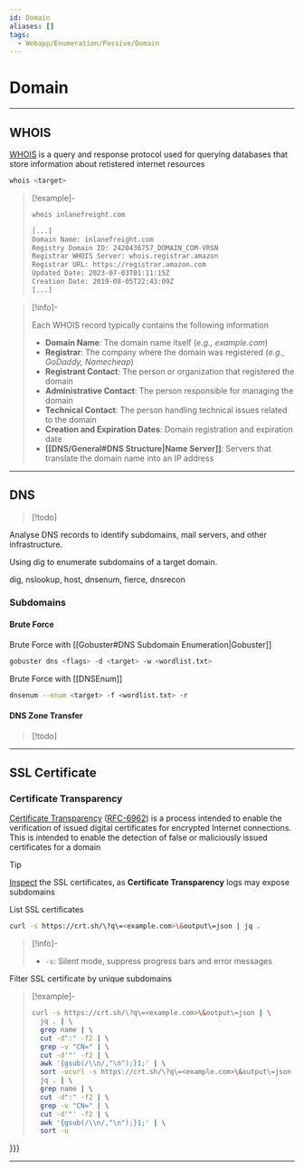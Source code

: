 ```yaml
---
id: Domain
aliases: []
tags:
  - Webapp/Enumeration/Passive/Domain
---
```


# Domain

___

<!-- WHOIS {{{-->
## WHOIS

[WHOIS](https://en.wikipedia.org/wiki/WHOIS) is a query and response protocol
used for querying databases that store information about retistered internet
resources

```sh
whois <target>
```

> [!example]-
>
> ```sh
> whois inlanefreight.com
> ```
> ```sh
> [...]
> Domain Name: inlanefreight.com
> Registry Domain ID: 2420436757_DOMAIN_COM-VRSN
> Registrar WHOIS Server: whois.registrar.amazon
> Registrar URL: https://registrar.amazon.com
> Updated Date: 2023-07-03T01:11:15Z
> Creation Date: 2019-08-05T22:43:09Z
> [...]
> ```

> [!info]-
>
> Each WHOIS record typically contains the following information
>
> - **Domain Name**: The domain name itself (*e.g., example.com*)
> - **Registrar**: The company where the domain was registered (*e.g., GoDaddy, Namecheap*)
> - **Registrant Contact**: The person or organization that registered the domain
> - **Administrative Contact**: The person responsible for managing the domain
> - **Technical Contact**: The person handling technical issues related to the domain
> - **Creation and Expiration Dates**: Domain registration and expiration date
> - **[[DNS/General#DNS Structure|Name Server]]**: Servers that translate the domain name into an IP address

___
<!-- }}} -->

<!-- DNS {{{-->
## DNS

> [!todo]

Analyse DNS records to identify subdomains, mail servers, and other infrastructure.

Using dig to enumerate subdomains of a target domain.

dig, nslookup, host, dnsenum, fierce, dnsrecon

### Subdomains

#### Brute Force

Brute Force with [[Gobuster#DNS Subdomain Enumeration|Gobuster]]

```sh
gobuster dns <flags> -d <target> -w <wordlist.txt>
```

Brute Force with [[DNSEnum]]

```sh
dnsenum --enum <target> -f <wordlist.txt> -r
```

#### DNS Zone Transfer

> [!todo]

___
<!-- }}} -->

<!-- SSL Certificate {{{-->
## SSL Certificate

<!-- Certificate Transparency {{{-->
### Certificate Transparency

[Certificate Transparency](https://en.wikipedia.org/wiki/Certificate_Transparency)
([RFC-6962](https://datatracker.ietf.org/doc/html/rfc6962))
is a process intended to enable the verification of issued digital certificates
for encrypted Internet connections. This is intended to enable
the detection of false or maliciously issued certificates for a domain

> [!tip]
>
> [Inspect](https://crt.sh) the SSL certificates, as
> **Certificate Transparency** logs may expose subdomains

List SSL certificates

```sh
curl -s https://crt.sh/\?q\=<example.com>\&output\=json | jq .
```

> [!info]-
>
> - `-s`: Silent mode, suppress progress bars and error messages

Filter SSL certificate by unique subdomains

<!-- Example {{{-->
> [!example]-
>
> ```sh
> curl -s https://crt.sh/\?q\=<example.com>\&output\=json | \
>   jq . | \
>   grep name | \
>   cut -d":" -f2 | \
>   grep -v "CN=" | \
>   cut -d'"' -f2 | \
>   awk '{gsub(/\\n/,"\n");}1;' | \
>   sort -ucurl -s https://crt.sh/\?q\=<example.com>\&output\=json | \
>   jq . | \
>   grep name | \
>   cut -d":" -f2 | \
>   grep -v "CN=" | \
>   cut -d'"' -f2 | \
>   awk '{gsub(/\\n/,"\n");}1;' | \
>   sort -u
> ```
}}}

___
<!-- }}} -->

